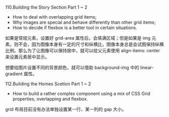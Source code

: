 110.Building the Story Section Part 1 ~ 2

-   How to deal with overlapping grid items;
-   Why images are special and behave differently than other grid items;
-   How to decide if flexbox is a better tool in certain situations.

如果是常规元素，设置好 grid-area 属性后，会填满区域；但是如果是 img 元素，则不会，因为图像本身有一定的尺寸和纵横比，图像本身总是会试图保持纵横比例。那么为了让图像可以保持居中，就可以给父元素使用 align-items: center 来设置元素居中显示。

想要给图片设置不同的背景颜色，就可以借助 background-img 中的 linear-gradient 属性。

112.Building the Homes Scetion Part 1 ~ 2

-   How to build a rather complex component using a mix of CSS Grid properties, overlapping and flexbox.

grid 布局目前没有办法单独设置某一行、某一列的 gap 大小。
